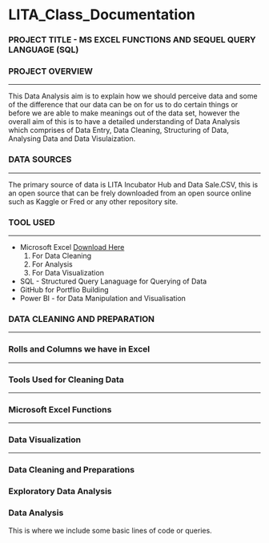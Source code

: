 # LITA_Class_Documentation

### PROJECT TITLE - MS EXCEL FUNCTIONS AND SEQUEL QUERY LANGUAGE (SQL)

### PROJECT OVERVIEW
---
This Data Analysis aim is to explain how we should perceive data and some of the difference that our data can be on for us to do certain things or before we are able to make meanings out of the data set, however the overall aim of this is to have a detailed understanding of Data Analysis which comprises of Data Entry, Data Cleaning, Structuring of Data, Analysing Data and Data Visulaization.

### DATA SOURCES 
---
The primary source of data is LITA Incubator Hub and Data Sale.CSV, this is an open source that can be frely downloaded from an open source online such as Kaggle or Fred or any other repository site.

### TOOL USED
---
- Microsoft Excel [Download Here](https://www.microsft.com) 
    1. For Data Cleaning
    2. For Analysis
    3. For Data Visualization
- SQL - Structured Query Lanaguage for Querying of Data
- GitHub for Portflio Building
- Power BI - for Data Manipulation and Visualisation 

### DATA CLEANING AND PREPARATION 
---

### Rolls and Columns we have in Excel 
---
  
### Tools Used for Cleaning Data
---


### Microsoft Excel Functions 
---


### Data Visualization 
---





### Data Cleaning and Preparations

### Exploratory Data Analysis 

### Data Analysis
This is where we include some basic lines of code or queries.
